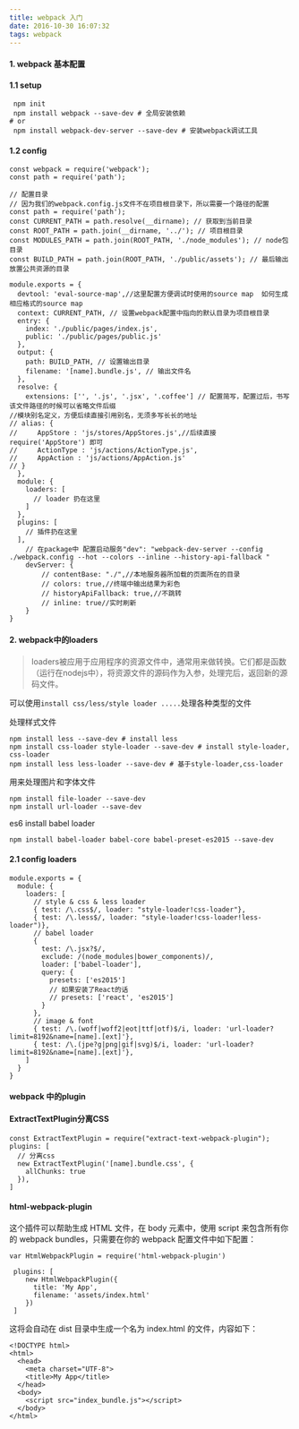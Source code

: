 ```yaml
---
title: webpack 入门
date: 2016-10-30 16:07:32
tags: webpack 
---
```


#### 1. webpack 基本配置

#### 1.1 setup
```
 npm init
 npm install webpack --save-dev # 全局安装依赖
# or
 npm install webpack-dev-server --save-dev # 安装webpack调试工具

```
#### 1.2 config
```
const webpack = require('webpack');
const path = require('path');

// 配置目录
// 因为我们的webpack.config.js文件不在项目根目录下，所以需要一个路径的配置
const path = require('path');
const CURRENT_PATH = path.resolve(__dirname); // 获取到当前目录
const ROOT_PATH = path.join(__dirname, '../'); // 项目根目录
const MODULES_PATH = path.join(ROOT_PATH, './node_modules'); // node包目录
const BUILD_PATH = path.join(ROOT_PATH, './public/assets'); // 最后输出放置公共资源的目录

module.exports = {
  devtool: 'eval-source-map',//这里配置方便调试时使用的source map  如何生成相应格式的source map
  context: CURRENT_PATH, // 设置webpack配置中指向的默认目录为项目根目录
  entry: {
    index: './public/pages/index.js',
    public: './public/pages/public.js'
  },
  output: {
    path: BUILD_PATH, // 设置输出目录
    filename: '[name].bundle.js', // 输出文件名
  },
  resolve: {
    extensions: ['', '.js', '.jsx', '.coffee'] // 配置简写，配置过后，书写该文件路径的时候可以省略文件后缀
//模块别名定义，方便后续直接引用别名，无须多写长长的地址
// alias: {
//     AppStore : 'js/stores/AppStores.js',//后续直接 require('AppStore') 即可
//     ActionType : 'js/actions/ActionType.js',
//     AppAction : 'js/actions/AppAction.js'
// }
  },
  module: {
    loaders: [
      // loader 扔在这里
    ]
  },
  plugins: [
    // 插件扔在这里
  ],
    // 在package中 配置启动服务"dev": "webpack-dev-server --config ./webpack.config --hot --colors --inline --history-api-fallback "
    devServer: {
        // contentBase: "./",//本地服务器所加载的页面所在的目录
        // colors: true,//终端中输出结果为彩色
        // historyApiFallback: true,//不跳转
        // inline: true//实时刷新
    }
}
```
#### 2. webpack中的loaders

>loaders被应用于应用程序的资源文件中，通常用来做转换。它们都是函数（运行在nodejs中），将资源文件的源码作为入参，处理完后，返回新的源码文件。

可以使用`install css/less/style loader .....`处理各种类型的文件

处理样式文件

```
npm install less --save-dev # install less
npm install css-loader style-loader --save-dev # install style-loader, css-loader
npm install less less-loader --save-dev # 基于style-loader,css-loader
```
用来处理图片和字体文件

```
npm install file-loader --save-dev
npm install url-loader --save-dev
```
es6 install babel loader


`npm install babel-loader babel-core babel-preset-es2015 --save-dev`
 

#### 2.1 config loaders

```
module.exports = {
  module: {
    loaders: [
      // style & css & less loader
      { test: /\.css$/, loader: "style-loader!css-loader"},
      { test: /\.less$/, loader: "style-loader!css-loader!less-loader")},
      // babel loader
      {
        test: /\.jsx?$/,
        exclude: /(node_modules|bower_components)/,
        loader: ['babel-loader'],
        query: {
          presets: ['es2015']
          // 如果安装了React的话
          // presets: ['react', 'es2015']
        }
      },
      // image & font
      { test: /\.(woff|woff2|eot|ttf|otf)$/i, loader: 'url-loader?limit=8192&name=[name].[ext]'},
      { test: /\.(jpe?g|png|gif|svg)$/i, loader: 'url-loader?limit=8192&name=[name].[ext]'},
    ]
  }
}
```

#### webpack 中的plugin

#### ExtractTextPlugin分离CSS

```
const ExtractTextPlugin = require("extract-text-webpack-plugin");
plugins: [
  // 分离css
  new ExtractTextPlugin('[name].bundle.css', {
    allChunks: true
  }),
]
```
#### html-webpack-plugin 

这个插件可以帮助生成 HTML 文件，在 body 元素中，使用 script 来包含所有你的 webpack bundles，只需要在你的 webpack 配置文件中如下配置：

```
var HtmlWebpackPlugin = require('html-webpack-plugin')

 plugins: [
    new HtmlWebpackPlugin({
      title: 'My App',
      filename: 'assets/index.html'
    })
 ]
```
这将会自动在 dist 目录中生成一个名为 index.html 的文件，内容如下：

```
<!DOCTYPE html>
<html>
  <head>
    <meta charset="UTF-8">
    <title>My App</title>
  </head>
  <body>
    <script src="index_bundle.js"></script> 
  </body>
</html>
```


